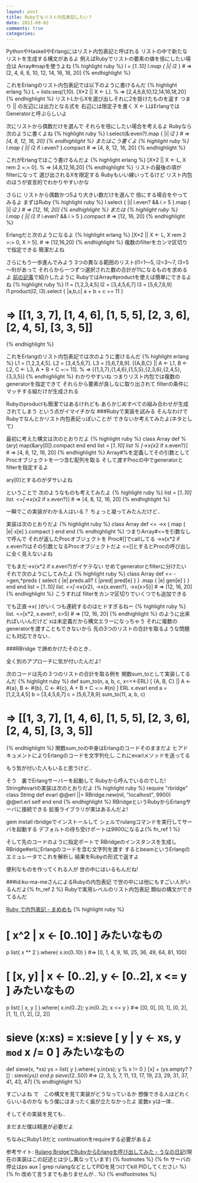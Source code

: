 ```yaml
---
layout: post
title: Rubyでもリスト内包表記したい？
date: 2011-09-02
comments: true
categories:
---
```



PythonやHaskellやErlangにはリスト内包表記と呼ばれる
リストの中で新たなリストを生成する構文があるよ
例えばRubyでリストの要素の値を倍にしたい場合は
Array#mapを使うよね
{% highlight ruby %}
 l = [*1..10]
 l.map { |i| i*2 } # => [2, 4, 6, 8, 10, 12, 14, 16, 18, 20]
{% endhighlight %}

これをErlangのリスト内包表記では以下のように書けるんだ
{% highlight erlang %}
 L = lists:seq(1,10).
 [X*2 || X <- L].  % => [2,4,6,8,10,12,14,16,18,20]
{% endhighlight %}
リストLからXを選び出しそれに2を掛けたものを返す
つまり || の左辺には出力となる式を
右辺には限定子を書く
X <- LはErlangではGeneratorと呼ぶらしいよ

次にリストから偶数だけを選んで
それらを倍にしたい場合を考えるよ
Rubyなら次のように書くよね
{% highlight ruby %}
 l.select(&:even?).map { |i| i*2 } # => [4, 8, 12, 16, 20]
{% endhighlight %}
またはこう書くよ
{% highlight ruby %}
 l.map { |i| i*2 if i.even? }.compact # => [4, 8, 12, 16, 20]
{% endhighlight %}

これがErlangではこう書けるんだよ
{% highlight erlang %}
 [X*2 || X <- L, X rem 2 =:= 0].  % => [4,8,12,16,20]
{% endhighlight %}
リストの最後の項がfilterになって
選び出されるXを限定する
Rubyもいい線いってるけど
リスト内包のほうが宣言的でわかりやすいかな

さらに
リストから偶数かつ5より大きい数だけを選んで
倍にする場合をやってみるよ
まずはRuby
{% highlight ruby %}
 l.select { |i| i.even? && i > 5 }.map { |i| i*2 } # => [12, 16, 20]
{% endhighlight %}
または
{% highlight ruby %}
 l.map { |i| i*2 if i.even? && i > 5 }.compact # => [12, 16, 20]
{% endhighlight %}

Erlangだと次のようになるよ
{% highlight erlang %}
 [X*2 || X <- L, X rem 2 =:= 0, X > 5]. # => [12,16,20]
{% endhighlight %}
複数のfilterをカンマ区切りで指定できる
簡潔だよね

さらにもう一歩進んでみよう
3つの異なる範囲のリスト(l1=1～5, l2=3～7, l3=5～9)があって
それらから一つずつ選択された数の合計が11になるものを求めるよ
[前の記事](/2011/08/31/notitle/)で紹介したように
RubyではArray#productを使えば簡単にできるよね
{% highlight ruby %}
l1 = [1,2,3,4,5]
l2 = [3,4,5,6,7]
l3 = [5,6,7,8,9]
l1.product(l2, l3).select { |a,b,c| a + b + c == 11  }
# => [[1, 3, 7], [1, 4, 6], [1, 5, 5], [2, 3, 6], [2, 4, 5], [3, 3, 5]]
{% endhighlight %}

これをErlangのリスト内包表記では次のように書けるんだ
{% highlight erlang %}
 L1 = [1,2,3,4,5].
 L2 = [3,4,5,6,7].
 L3 = [5,6,7,8,9].
 [{A,B,C} || A <- L1, B <- L2, C <- L3, A + B + C =:= 11].
 % => [{1,3,7},{1,4,6},{1,5,5},{2,3,6},{2,4,5},{3,3,5}]
{% endhighlight %}
わかりやすいね
つまりリスト内包では複数のgeneratorを指定できて
それらから要素が良しなに取り出されて
filterの条件にマッチする組だけが生成される

Rubyのproductも簡潔ではあるけれども
あらかじめすべての組み合わせが生成されてしまう
という点がイマイチかな
###Rubyで実装を試みる
そんなわけで
Rubyでなんとかリスト内包表記っぽいことが
できないか考えてみたよ(ネタとして)

最初に考えた構文は次のとおりだよ
{% highlight ruby %}
class Array
  def %(ary)
    map(&ary[0]).compact
  end
end
list = [*1..10]
list % [->x{x*2 if x.even?}] # => [4, 8, 12, 16, 20]
{% endhighlight %}
Array#%を定義してその引数として
Procオブジェクトを一つ含む配列を取る
そして渡すProcの中でgeneratorとfilterを指定するよ

ary[0]とするのがダサいよね

ということで
次のようなものも考えてみたよ
{% highlight ruby %}
list = [*1..10]
list. <=[->x{x*2 if x.even?}] # => [4, 8, 12, 16, 20]
{% endhighlight %}

一瞬でこの実装がわかる人はいる？
ちょっと凝ってみたんだけど..

実装は次のとおりだよ
{% highlight ruby %}
class Array
  def <=
    ->x { map { |e| x[e] }.compact }
  end
end
{% endhighlight %}
つまりArray#<=を引数なしで呼んで
それが返したProcオブジェクトを
Proc#[]でcallしてる
->x{x*2 if x.even?}はその引数となるProcオブジェクトだよ
<=[]とするとProcの呼び出しに全く見えないよね

でもまだ->x{x*2 if x.even?}がイケテない
せめてgeneratorとfilterに分けたい
それで次のようにしてみたよ
{% highlight ruby %}
class Array
  def <=
    ->gen,*preds {
      select { |e| preds.all? { |pred| pred[e] } }
      .map { |e| gen[e] }
    }
  end
end
list = [*1..10]
list. <=[->x{x*2}, ->x{x.even?}, ->x{x>5}] # => [12, 16, 20]
{% endhighlight %}
こうすれば
filterをカンマ区切りでいくつでも追加できる

でも正直->x{ }がいくつも連続するのはヒドすぎるねー
{% highlight ruby %}
list. <=[x*2, x.even?, x>5] # => [12, 16, 20]
{% endhighlight %}
のように出来ればいいんだけど
xは未定義だから構文エラーになっちゃう
それに複数のgeneratorを渡すこともできないから
先の3つのリストの合計を取るような問題にも対応できない..

###RBridge
で諦めかけたそのとき..

全く別のアプローチに気が付いたんだよ!

次のコードは先の３つのリストの合計を取る例を
関数sum_toとして実装してるんだ
{% highlight ruby %}
def sum_to(n, a, b, c, x=<<-ERL)
  [ {A, B, C} ||
      A <- #{a},
      B <- #{b},
      C <- #{c},
      A + B + C =:= #{n}
  ]
  ERL
  x.evarl
end
a = [1,2,3,4,5]
b = [3,4,5,6,7]
c = [5,6,7,8,9]
sum_to(11, a, b, c)
# => [[1, 3, 7], [1, 4, 6], [1, 5, 5], [2, 3, 6], [2, 4, 5], [3, 3, 5]]
{% endhighlight %}
関数sum_toの中身はErlangのコードそのままだよ
ヒアドキュメントによりErlangのコードを文字列化し
これにevarlメソッドを送ってる

もう気が付いた人もいると思うけど..

そう　裏でErlangサーバーを起動して
Rubyから呼んでいるのでした!
String#evarlの実装は次のとおりだよ
{% highlight ruby %}
require "rbridge"
class String
  def evarl
    @@erl ||= RBridge.new(nil, "localhost", 9900)
    @@erl.erl self
  end
end
{% endhighlight %}
RBridgeというRubyからErlangサーバに接続できる
拡張ライブラリが実はあるんだよ!

gem install rbridgeでインストールして
シェルでrulangコマンドを実行してサーバを起動する
デフォルトの待ち受けポートは9900になるよ{% fn_ref 1 %}

そして先のコードのように指定ポートで
RBridgeのインスタンスを生成し
RBridge#erlにErlangのコードを含む文字列を渡す
するとbeamというErlangのエミュレータでこれを解析し
結果をRubyの形式で返すよ

便利なものを作ってくれる人が
世の中にはいるもんだね!

###id:ku-ma-meさんによるRubyの内包表記
で世の中には他にもすごい人がいるんだよ{% fn_ref 2 %}
Rubyで実用レベルのリスト内包表記
類似の構文ができてるんだ

[Ruby で内包表記 - まめめも](http://d.hatena.ne.jp/ku-ma-me/20070623/p2)
{% highlight ruby %}
# [ x^2 | x <- [0..10] ] みたいなもの
p list{ x ** 2 }.where{ x.in(0..10) }
  #=> [0, 1, 4, 9, 16, 25, 36, 49, 64, 81, 100]
# [ [x, y] | x <- [0..2], y <- [0..2], x <= y ] みたいなもの
p list{ [ x, y ] }.where{ x.in(0..2); y.in(0..2); x <= y }
  #=> [[0, 0], [0, 1], [0, 2], [1, 1], [1, 2], [2, 2]]
# sieve (x:xs) = x:sieve [ y | y <- xs, y `mod` x /= 0 ] みたいなもの
def sieve(x, *xs)
	ys = list{ y }.where{ y.in(xs); y % x != 0 }
	[x] + (ys.empty? ? [] : sieve(*ys))
end
p sieve(*(2..50))
  #=> [2, 3, 5, 7, 11, 13, 17, 19, 23, 29, 31, 37, 41, 43, 47]
{% endhighlight %}

すごいよね
で　この構文を見て実装がどうなっているか
想像できる人はどれくらいいるのかな
もう僕にはまったく歯が立たなかったよ
変数x yは一体..

そしてその実装を見ても..

まだまだ僕は精進が必要だよ

ちなみにRuby1.9だと
continuationをrequireする必要があるよ

参考サイト:
[Rulang BridgeでRubyからErlangを呼び出してみた - うなの日記](http://d.hatena.ne.jp/unageanu/20071120/1195562775)(現在の実装はこの記述とは少し異なっています)
{% footnotes %}
   {% fn サーバの停止はps aux | grep rulangなどとしてPIDを見つけてkill PIDしてください %}
   {% fn 改めて言うまでもありませんが.. %}
{% endfootnotes %}
